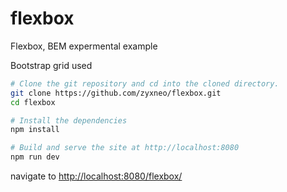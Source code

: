 # flexbox

Flexbox, BEM expermental example

Bootstrap grid used

```sh
# Clone the git repository and cd into the cloned directory.
git clone https://github.com/zyxneo/flexbox.git
cd flexbox

# Install the dependencies
npm install

# Build and serve the site at http://localhost:8080
npm run dev

```

navigate to [http://localhost:8080/flexbox/](http://localhost:8080/flexbox/)
